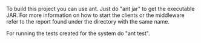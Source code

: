 To build this project you can use ant. Just do "ant jar" to get
the executable JAR. For more information on how to start the clients
or the middleware refer to the report found under the directory
with the same name.

For running the tests created for the system do "ant test".
